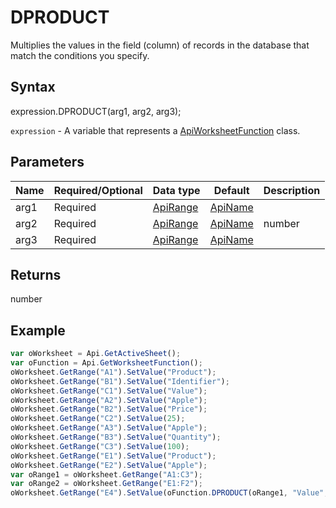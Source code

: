 # DPRODUCT

Multiplies the values in the field (column) of records in the database that match the conditions you specify.

## Syntax

expression.DPRODUCT(arg1, arg2, arg3);

`expression` - A variable that represents a [ApiWorksheetFunction](../ApiWorksheetFunction.md) class.

## Parameters

| **Name** | **Required/Optional** | **Data type** | **Default** | **Description** |
| ------------- | ------------- | ------------- | ------------- | ------------- |
| arg1 | Required | [ApiRange](../../ApiRange/ApiRange.md) | [ApiName](../../ApiName/ApiName.md) |  | The range of cells that makes up the list or database. A database is a list of related data. |
| arg2 | Required | [ApiRange](../../ApiRange/ApiRange.md) | [ApiName](../../ApiName/ApiName.md) | number | string |  | The column which is used in the function. Either the label of the column in double quotation marks or a number that represents the column's position in the list. |
| arg3 | Required | [ApiRange](../../ApiRange/ApiRange.md) | [ApiName](../../ApiName/ApiName.md) |  | The range of cells that contains the conditions you specify. The range includes at least one column label and at least one cell below the column label for a condition. |

## Returns

number

## Example



```javascript
var oWorksheet = Api.GetActiveSheet();
var oFunction = Api.GetWorksheetFunction();
oWorksheet.GetRange("A1").SetValue("Product");
oWorksheet.GetRange("B1").SetValue("Identifier");
oWorksheet.GetRange("C1").SetValue("Value");
oWorksheet.GetRange("A2").SetValue("Apple");
oWorksheet.GetRange("B2").SetValue("Price");
oWorksheet.GetRange("C2").SetValue(25);
oWorksheet.GetRange("A3").SetValue("Apple");
oWorksheet.GetRange("B3").SetValue("Quantity");
oWorksheet.GetRange("C3").SetValue(100);
oWorksheet.GetRange("E1").SetValue("Product");
oWorksheet.GetRange("E2").SetValue("Apple");
var oRange1 = oWorksheet.GetRange("A1:C3");
var oRange2 = oWorksheet.GetRange("E1:F2");
oWorksheet.GetRange("E4").SetValue(oFunction.DPRODUCT(oRange1, "Value", oRange2));
```
